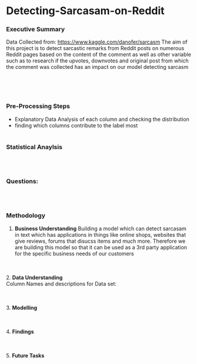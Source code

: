 # Detecting-Sarcasam-on-Reddit
### Executive Summary
Data Collected from: https://www.kaggle.com/danofer/sarcasm
The aim of this project is to detect sarcastic remarks from Reddit posts on numerous Reddit pages based on the content of the comment as well as other variable such as to research if the upvotes, downvotes and original post from which the comment was collected has an impact on our model detecting sarcasm 
<br><br>


<br><br>
### Pre-Processing Steps
-  Explanatory Data Analysis of each column and checking the distribution
- finding which columns contribute to the label most
<br><br>
### Statistical Anaylsis

<br><br>
### Questions:

<br><br>
### Methodology
1. **Business Understanding** 
Building a model which can detect sarcasam in text which has applications in things like online shops, websites that give reviews, forums that disucss items and much more. Therefore we are building this model so that it can be used as a 3rd party application for the specific business needs of our customers

<br> <br>
2. **Data Understanding**  
Column Names and descriptions for Data set:

<br><br>
3. **Modelling**

<br><br>
4. **Findings**

<br><br>
5.  **Future Tasks**


